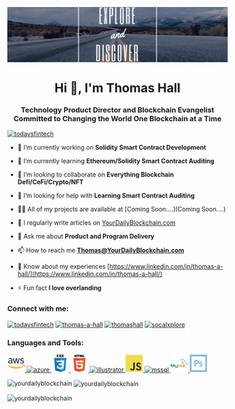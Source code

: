 ![Header](https://github.com/YourDailyBlockchain/YourDailyBlockchain/blob/main/header_Explore.jpeg)
<h1 align="center">Hi 👋, I'm Thomas Hall</h1>
<h3 align="center">Technology Product Director and Blockchain Evangelist Committed to Changing the World One Blockchain at a Time</h3>

<p align="left"> <a href="https://twitter.com/todaysfintech" target="blank"><img src="https://img.shields.io/twitter/follow/todaysfintech?logo=twitter&style=for-the-badge" alt="todaysfintech" /></a> </p>

- 🔭 I’m currently working on **Solidity Smart Contract Development**

- 🌱 I’m currently learning **Ethereum/Solidity Smart Contract Auditing**

- 👯 I’m looking to collaborate on **Everything Blockchain Defi/CeFi/Crypto/NFT**

- 🤝 I’m looking for help with **Learning Smart Contract Auditing**

- 👨‍💻 All of my projects are available at [Coming Soon....](Coming Soon....)

- 📝 I regularly write articles on [YourDailyBlockchain.com](YourDailyBlockchain.com)

- 💬 Ask me about **Product and Program Delivery**

- 📫 How to reach me **Thomas@YourDailyBlockchain.com**

- 📄 Know about my experiences [https://www.linkedin.com/in/thomas-a-hall/](https://www.linkedin.com/in/thomas-a-hall/)

- ⚡ Fun fact **I love overlanding**

<h3 align="left">Connect with me:</h3>
<p align="left">
<a href="https://twitter.com/todaysfintech" target="blank"><img align="center" src="https://raw.githubusercontent.com/rahuldkjain/github-profile-readme-generator/master/src/images/icons/Social/twitter.svg" alt="todaysfintech" height="30" width="40" /></a>
<a href="https://linkedin.com/in/thomas-a-hall" target="blank"><img align="center" src="https://raw.githubusercontent.com/rahuldkjain/github-profile-readme-generator/master/src/images/icons/Social/linked-in-alt.svg" alt="thomas-a-hall" height="30" width="40" /></a>
<a href="https://fb.com/thomashall" target="blank"><img align="center" src="https://raw.githubusercontent.com/rahuldkjain/github-profile-readme-generator/master/src/images/icons/Social/facebook.svg" alt="thomashall" height="30" width="40" /></a>
<a href="https://instagram.com/socalxplore" target="blank"><img align="center" src="https://raw.githubusercontent.com/rahuldkjain/github-profile-readme-generator/master/src/images/icons/Social/instagram.svg" alt="socalxplore" height="30" width="40" /></a>
</p>

<h3 align="left">Languages and Tools:</h3>
<p align="left"> <a href="https://aws.amazon.com" target="_blank" rel="noreferrer"> <img src="https://raw.githubusercontent.com/devicons/devicon/master/icons/amazonwebservices/amazonwebservices-original-wordmark.svg" alt="aws" width="40" height="40"/> </a> <a href="https://azure.microsoft.com/en-in/" target="_blank" rel="noreferrer"> <img src="https://www.vectorlogo.zone/logos/microsoft_azure/microsoft_azure-icon.svg" alt="azure" width="40" height="40"/> </a> <a href="https://www.w3schools.com/css/" target="_blank" rel="noreferrer"> <img src="https://raw.githubusercontent.com/devicons/devicon/master/icons/css3/css3-original-wordmark.svg" alt="css3" width="40" height="40"/> </a> <a href="https://www.w3.org/html/" target="_blank" rel="noreferrer"> <img src="https://raw.githubusercontent.com/devicons/devicon/master/icons/html5/html5-original-wordmark.svg" alt="html5" width="40" height="40"/> </a> <a href="https://www.adobe.com/in/products/illustrator.html" target="_blank" rel="noreferrer"> <img src="https://www.vectorlogo.zone/logos/adobe_illustrator/adobe_illustrator-icon.svg" alt="illustrator" width="40" height="40"/> </a> <a href="https://developer.mozilla.org/en-US/docs/Web/JavaScript" target="_blank" rel="noreferrer"> <img src="https://raw.githubusercontent.com/devicons/devicon/master/icons/javascript/javascript-original.svg" alt="javascript" width="40" height="40"/> </a> <a href="https://www.microsoft.com/en-us/sql-server" target="_blank" rel="noreferrer"> <img src="https://www.svgrepo.com/show/303229/microsoft-sql-server-logo.svg" alt="mssql" width="40" height="40"/> </a> <a href="https://www.mysql.com/" target="_blank" rel="noreferrer"> <img src="https://raw.githubusercontent.com/devicons/devicon/master/icons/mysql/mysql-original-wordmark.svg" alt="mysql" width="40" height="40"/> </a> <a href="https://www.photoshop.com/en" target="_blank" rel="noreferrer"> <img src="https://raw.githubusercontent.com/devicons/devicon/master/icons/photoshop/photoshop-line.svg" alt="photoshop" width="40" height="40"/> </a> </p>

<p><img align="left" src="https://github-readme-stats.vercel.app/api/top-langs?username=yourdailyblockchain&show_icons=true&locale=en&layout=compact" alt="yourdailyblockchain" /></p>

<p>&nbsp;<img align="center" src="https://github-readme-stats.vercel.app/api?username=yourdailyblockchain&show_icons=true&locale=en" alt="yourdailyblockchain" /></p>

<p><img align="center" src="https://github-readme-streak-stats.herokuapp.com/?user=yourdailyblockchain&" alt="yourdailyblockchain" /></p>
